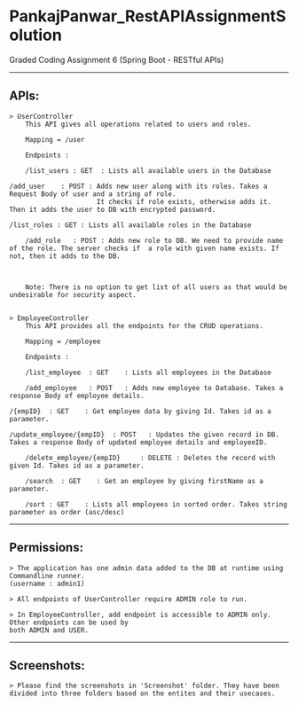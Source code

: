 # PankajPanwar_RestAPIAssignmentSolution
Graded Coding Assignment 6 (Spring Boot - RESTful APIs)

-----
APIs:
-----
	> UserController
		This API gives all operations related to users and roles.
		
		Mapping = /user

		Endpoints :
		
		/list_users : GET  : Lists all available users in the Database

    /add_user    : POST : Adds new user along with its roles. Takes a Request Body of user and a string of role. 
                          It checks if role exists, otherwise adds it. Then it adds the user to DB with encrypted password.
		
    /list_roles : GET : Lists all available roles in the Database

		/add_role   : POST : Adds new role to DB. We need to provide name of the role. The server checks if  a role with given name exists. If not, then it adds to the DB.
						   
		
						   
		Note: There is no option to get list of all users as that would be undesirable for security aspect.
		
		
	> EmployeeController
		This API provides all the endpoints for the CRUD operations.
		
		Mapping = /employee

		Endpoints :
		
		/list_employee  : GET    : Lists all employees in the Database
		
		/add_employee   : POST   : Adds new employee to Database. Takes a response Body of employee details.

    /{empID}  : GET    : Get employee data by giving Id. Takes id as a parameter. 

    /update_employee/{empID}  : POST   : Updates the given record in DB. Takes a response Body of updated employee details and employeeID. 
		
		/delete_employee/{empID} 	 : DELETE : Deletes the record with given Id. Takes id as a parameter. 
		
		/search  : GET    : Get an employee by giving firstName as a parameter.
	
		/sort : GET    : Lists all employees in sorted order. Takes string parameter as order (asc/desc)



------------
Permissions:
------------
	> The application has one admin data added to the DB at runtime using Commandline runner. 
	(username : admin1)
	
	> All endpoints of UserController require ADMIN role to run.
	
	> In EmployeeController, add endpoint is accessible to ADMIN only. Other endpoints can be used by 
	both ADMIN and USER.
	

	
------------
Screenshots: 
------------
	> Please find the screenshots in 'Screenshot' folder. They have been divided into three folders based on the entites and their usecases. 
